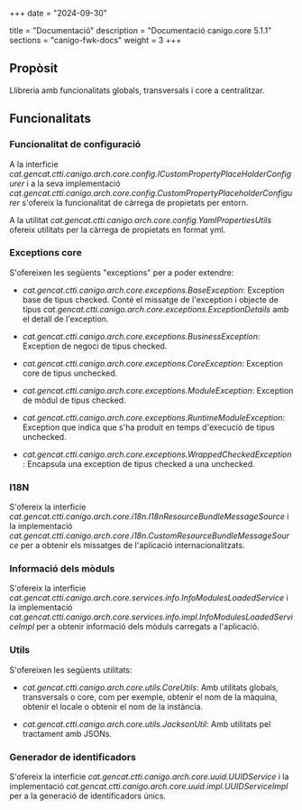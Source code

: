 +++
date        = "2024-09-30"

title       = "Documentació"
description = "Documentació canigo.core 5.1.1"
sections    = "canigo-fwk-docs"
weight		= 3
+++

## Propòsit

Llibreria amb funcionalitats globals, transversals i core a centralitzar.

## Funcionalitats

### Funcionalitat de configuració

A la interficie *cat.gencat.ctti.canigo.arch.core.config.ICustomPropertyPlaceHolderConfigurer* i a la seva implementació *cat.gencat.ctti.canigo.arch.core.config.CustomPropertyPlaceholderConfigurer* s'ofereix la funcionalitat de càrrega de propietats per entorn.

A la utilitat *cat.gencat.ctti.canigo.arch.core.config.YamlPropertiesUtils* ofereix utilitats per la càrrega de propietats en format yml.


### Exceptions core

S'ofereixen les següents "exceptions" per a poder extendre:

- *cat.gencat.ctti.canigo.arch.core.exceptions.BaseException*: Exception base de tipus checked. Conté el missatge de l'exception i objecte de tipus *cat.gencat.ctti.canigo.arch.core.exceptions.ExceptionDetails*  amb el detall de l'exception.

- *cat.gencat.ctti.canigo.arch.core.exceptions.BusinessException*: Exception de negoci de tipus checked.

- *cat.gencat.ctti.canigo.arch.core.exceptions.CoreException*: Exception core de tipus unchecked.

- *cat.gencat.ctti.canigo.arch.core.exceptions.ModuleException*: Exception de mòdul de tipus checked.

- *cat.gencat.ctti.canigo.arch.core.exceptions.RuntimeModuleException*: Exception que indica que s'ha produit en temps d'execució de tipus unchecked.

- *cat.gencat.ctti.canigo.arch.core.exceptions.WrappedCheckedException*: Encapsula una exception de tipus checked a una unchecked.


### I18N

S'ofereix la interficie *cat.gencat.ctti.canigo.arch.core.i18n.I18nResourceBundleMessageSource* i la implementació *cat.gencat.ctti.canigo.arch.core.i18n.CustomResourceBundleMessageSource* per a obtenir els missatges de l'aplicació internacionalitzats.

### Informació dels mòduls

S'ofereix la interficie *cat.gencat.ctti.canigo.arch.core.services.info.InfoModulesLoadedService* i la implementació *cat.gencat.ctti.canigo.arch.core.services.info.impl.InfoModulesLoadedServiceImpl* per a obtenir informació dels mòduls carregats a l'aplicació.

### Utils

S'ofereixen les següents utilitats:

- *cat.gencat.ctti.canigo.arch.core.utils.CoreUtils*: Amb utilitats globals, transversals o core, com per exemple, obtenir el nom de la màquina, obtenir el locale o obtenir el nom de la instància.

- *cat.gencat.ctti.canigo.arch.core.utils.JacksonUtil*: Amb utilitats pel tractament amb JSONs.

### Generador de identificadors

S'ofereix la interficie *cat.gencat.ctti.canigo.arch.core.uuid.UUIDService* i la implementació *cat.gencat.ctti.canigo.arch.core.uuid.impl.UUIDServiceImpl* per a la generació de identificadors únics.


